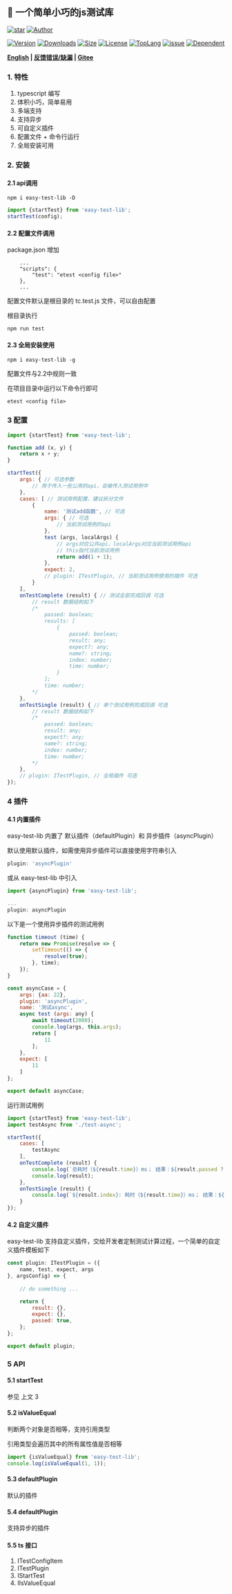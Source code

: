 ## 🚀 一个简单小巧的js测试库

<p>
    <a href="https://www.github.com/theajack/easy-test-lib"><img src="https://img.shields.io/github/stars/theajack/easy-test-lib.svg?style=social" alt="star"></a>
    <a href="https://theajack.gitee.io"><img src="https://img.shields.io/badge/author-theajack-blue.svg?style=social" alt="Author"></a>
</p> 

<p>
    <a href="https://www.npmjs.com/package/easy-test-lib"><img src="https://img.shields.io/npm/v/easy-test-lib.svg" alt="Version"></a>
    <a href="https://npmcharts.com/compare/easy-test-lib?minimal=true"><img src="https://img.shields.io/npm/dm/easy-test-lib.svg" alt="Downloads"></a>
    <a href="https://cdn.jsdelivr.net/gh/theajack/easy-test-lib/dist/easy-test-lib.latest.min.js"><img src="https://img.shields.io/bundlephobia/minzip/easy-test-lib.svg" alt="Size"></a>
    <a href="https://github.com/theajack/easy-test-lib/blob/master/LICENSE"><img src="https://img.shields.io/npm/l/easy-test-lib.svg" alt="License"></a>
    <a href="https://github.com/theajack/easy-test-lib/search?l=javascript"><img src="https://img.shields.io/github/languages/top/theajack/easy-test-lib.svg" alt="TopLang"></a>
    <a href="https://github.com/theajack/easy-test-lib/issues"><img src="https://img.shields.io/github/issues-closed/theajack/easy-test-lib.svg" alt="issue"></a>
    <a href="https://www.github.com/theajack/easy-test-lib"><img src="https://img.shields.io/librariesio/dependent-repos/npm/easy-test-lib.svg" alt="Dependent"></a>
</p>

**[English](https://github.com/theajack/easy-test-lib/blob/master/README.en.md) | [反馈错误/缺漏](https://github.com/theajack/easy-test-lib/issues/new) | [Gitee](https://gitee.com/theajack/easy-test-lib)**


### 1. 特性

1. typescript 编写
2. 体积小巧，简单易用
3. 多端支持
4. 支持异步
5. 可自定义插件
6. 配置文件 + 命令行运行
7. 全局安装可用

### 2. 安装

#### 2.1 api调用

```
npm i easy-test-lib -D
```

```js
import {startTest} from 'easy-test-lib';
startTest(config);
```

#### 2.2 配置文件调用

package.json 增加

```
    ...
    "scripts": {
        "test": "etest <config file>"
    },
    ...
```

配置文件默认是根目录的 tc.test.js 文件，可以自由配置

根目录执行

```
npm run test
```

#### 2.3 全局安装使用

```
npm i easy-test-lib -g
```

配置文件与2.2中规则一致

在项目目录中运行以下命令行即可

```
etest <config file>
```

### 3 配置

```js
import {startTest} from 'easy-test-lib';

function add (x, y) {
    return x + y;
}

startTest({
    args: { // 可选参数
        // 用于传入一些公用的api，会被传入测试用例中
    },
    cases: [ // 测试用例配置，建议拆分文件
        {
            name: '测试add函数', // 可选
            args: { // 可选
                // 当前测试用例的api
            },
            test (args, localArgs) { 
                // args对应公共api，localArgs对应当前测试用例api
                // this指代当前测试用例
                return add(1 + 1);
            },
            expect: 2,
            // plugin: ITestPlugin, // 当前测试用例使用的插件 可选
        }
    ],
    onTestComplete (result) { // 测试全部完成回调 可选
        // result 数据结构如下
        /*
            passed: boolean;
            results: [
                {
                    passed: boolean;
                    result: any;
                    expect?: any;
                    name?: string;
                    index: number;
                    time: number;
                }
            ];
            time: number;
        */
    },
    onTestSingle (result) { // 单个测试用例完成回调 可选
        // result 数据结构如下
        /*
            passed: boolean;
            result: any;
            expect?: any;
            name?: string;
            index: number;
            time: number;
        */
    },
    // plugin: ITestPlugin, // 全局插件 可选
});
```

### 4 插件

#### 4.1 内置插件

easy-test-lib 内置了 默认插件（defaultPlugin）和 异步插件（asyncPlugin）

默认使用默认插件，如需使用异步插件可以直接使用字符串引入

```js
plugin: 'asyncPlugin'
```

或从 easy-test-lib 中引入

```js
import {asyncPlugin} from 'easy-test-lib';

...
plugin: asyncPlugin
```

以下是一个使用异步插件的测试用例

```js
function timeout (time) {
    return new Promise(resolve => {
        setTimeout(() => {
            resolve(true);
        }, time);
    });
}

const asyncCase = {
    args: {aa: 22},
    plugin: 'asyncPlugin',
    name: '测试async',
    async test (args: any) {
        await timeout(2000);
        console.log(args, this.args);
        return [
            11
        ];
    },
    expect: [
        11
    ]
};

export default asyncCase;
```

运行测试用例

```js
import {startTest} from 'easy-test-lib';
import testAsync from './test-async';

startTest({
    cases: [
        testAsync
    ],
    onTestComplete (result) {
        console.log(`总耗时（${result.time}）ms； 结果：${result.passed ? '通过' : '失败'}`);
        console.log(result);
    },
    onTestSingle (result) {
        console.log(`${result.index}: 耗时（${result.time}）ms； 结果：${result.passed ? '通过' : '失败'}`);
    }
});
```

#### 4.2 自定义插件

easy-test-lib 支持自定义插件，交给开发者定制测试计算过程，一个简单的自定义插件模板如下


```js
const plugin: ITestPlugin = ({
    name, test, expect, args
}, argsConfig) => {
    
    // do something ...

    return {
        result: {},
        expect: {},
        passed: true,
    };
};

export default plugin;
```

### 5 API

#### 5.1 startTest

参见 上文 3

#### 5.2 isValueEqual

判断两个对象是否相等，支持引用类型

引用类型会遍历其中的所有属性值是否相等

```js
import {isValueEqual} from 'easy-test-lib';
console.log(isValueEqual(1, 1));
```

#### 5.3 defaultPlugin

默认的插件

#### 5.4 defaultPlugin

支持异步的插件

#### 5.5 ts 接口

 1. ITestConfigItem
 2. ITestPlugin
 3. IStartTest
 4. IIsValueEqual